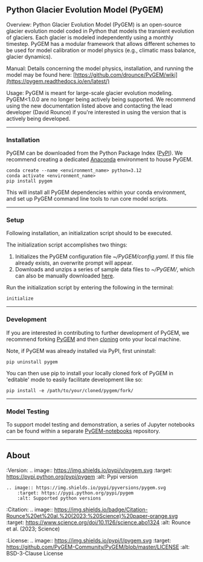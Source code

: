 ## Python Glacier Evolution Model (PyGEM)

Overview: Python Glacier Evolution Model (PyGEM) is an open-source glacier evolution model coded in Python that models the transient evolution of glaciers. Each glacier is modeled independently using a monthly timestep. PyGEM has a modular framework that allows different schemes to be used for model calibration or model physics (e.g., climatic mass balance, glacier dynamics).

Manual: Details concerning the model physics, installation, and running the model may be found here: [https://github.com/drounce/PyGEM/wiki](https://pygem.readthedocs.io/en/latest/)

Usage: PyGEM is meant for large-scale glacier evolution modeling.  PyGEM<1.0.0 are no longer being actively being supported. We recommend using the new documentation listed above and contacting the lead developer (David Rounce) if you're interested in using the version that is actively being developed.

***

### Installation
PyGEM can be downloaded from the Python Package Index ([PyPI](https://pypi.org/project/pygem/)).  We recommend creating a dedicated [Anaconda](https://anaconda.org/) environment to house PyGEM.
```
conda create --name <environment_name> python=3.12
conda activate <environment_name>
pip install pygem
```
This will install all PyGEM dependencies within your conda environment, and set up PyGEM command line tools to run core model scripts.

***

### Setup
Following installation, an initialization script should to be executed.

The initialization script accomplishes two things:
1. Initializes the PyGEM configuration file *~/PyGEM/config.yaml*.  If this file already exists, an overwrite prompt will appear.
2. Downloads and unzips a series of sample data files to *~/PyGEM/*, which can also be manually downloaded [here](https://drive.google.com/file/d/1Wu4ZqpOKxnc4EYhcRHQbwGq95FoOxMfZ/view?usp=drive_link).

Run the initialization script by entering the following in the terminal:
```
initialize
```

***

### Development
If you are interested in contributing to further development of PyGEM, we recommend forking [PyGEM](https://github.com/PyGEM-Community/PyGEM) and then [cloning](https://docs.github.com/en/repositories/creating-and-managing-repositories/cloning-a-repository) onto your local machine.

Note, if PyGEM was already installed via PyPI, first uninstall:
```
pip uninstall pygem
````

You can then use pip to install your locally cloned fork of PyGEM in 'editable' mode to easily facilitate development like so:
```
pip install -e /path/to/your/cloned/pygem/fork/
```

***

### Model Testing

To support model testing and demonstration, a series of Jupyter notebooks can be found within a separate [PyGEM-notebooks](https://github.com/PyGEM-Community/PyGEM-notebooks) repository. 

***

About
-----

:Version:
    .. image:: https://img.shields.io/pypi/v/pygem.svg
        :target: https://pypi.python.org/pypi/pygem
        :alt: Pypi version

    .. image:: https://img.shields.io/pypi/pyversions/pygem.svg
        :target: https://pypi.python.org/pypi/pygem
        :alt: Supported python versions

:Citation:
    .. image:: https://img.shields.io/badge/Citation-Rounce%20et%20al.%20(2023;%20Science)%20paper-orange.svg
        :target: https://www.science.org/doi/10.1126/science.abo1324
        :alt: Rounce et al. (2023; Science)

:License:
    .. image:: https://img.shields.io/pypi/l/pygem.svg
        :target: https://github.com/PyGEM-Community/PyGEM/blob/master/LICENSE
        :alt: BSD-3-Clause License
